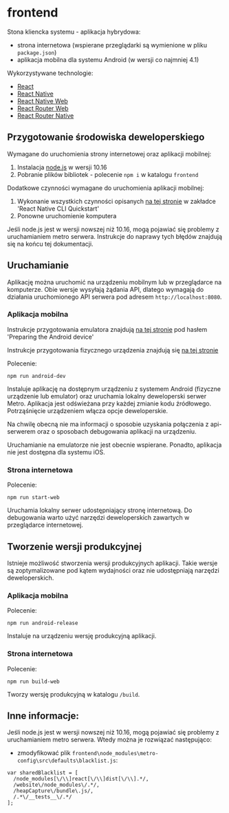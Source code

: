 # frontend

Stona kliencka systemu - aplikacja hybrydowa:
 - strona internetowa (wspierane przeglądarki są wymienione w pliku `package.json`)
 - aplikacja mobilna dla systemu Android (w wersji co najmniej 4.1)

Wykorzystywane technologie:
- [React](https://pl.reactjs.org/)
- [React Native](https://facebook.github.io/react-native/)
- [React Native Web](http://necolas.github.io/react-native-web/docs/?path=/docs/overview-getting-started--page)
- [React Router Web](https://reacttraining.com/react-router/web/guides/quick-start)
- [React Router Native](https://reacttraining.com/react-router/native/guides/quick-start)

## Przygotowanie środowiska deweloperskiego

Wymagane do uruchomienia strony internetowej oraz aplikacji mobilnej:
1. Instalacja [node.js](https://nodejs.org/en/) w wersji 10.16
2. Pobranie plików bibliotek - polecenie `npm i` w katalogu `frontend`

Dodatkowe czynności wymagane do uruchomienia aplikacji mobilnej:
1. Wykonanie wszystkich czynności opisanych [na tej stronie](https://facebook.github.io/react-native/docs/getting-started) w zakładce 'React Native CLI Quickstart'
2. Ponowne uruchomienie komputera

Jeśli node.js jest w wersji nowszej niż 10.16, mogą pojawiać się problemy z uruchamianiem metro serwera. Instrukcje do naprawy tych błędów znajdują się na końcu tej dokumentacji.

## Uruchamianie

Aplikację można uruchomić na urządzeniu mobilnym lub w przeglądarce na komputerze. Obie wersje wysyłają żądania API, dlatego wymagają do działania uruchomionego API serwera pod adresem `http://localhost:8080`.

### Aplikacja mobilna

Instrukcje przygotowania emulatora znajdują [na tej stronie](https://facebook.github.io/react-native/docs/getting-started) pod hasłem 'Preparing the Android device'

Instrukcje przygotowania fizycznego urządzenia znajdują się [na tej stronie](https://facebook.github.io/react-native/docs/running-on-device)


Polecenie:
```
npm run android-dev
```
Instaluje aplikację na dostępnym urządzeniu z systemem Android (fizyczne urządzenie lub emulator) oraz uruchamia lokalny deweloperski serwer Metro. Aplikacja jest odświeżana przy każdej zmianie kodu źródłowego. Potrząśnięcie urządzeniem włącza opcje deweloperskie.

Na chwilę obecną nie ma informacji o sposobie uzyskania połączenia z api-serwerem oraz o sposobach debugowania aplikacji na urządzeniu.

Uruchamianie na emulatorze nie jest obecnie wspierane. Ponadto, aplikacja nie jest dostępna dla systemu iOS.

### Strona internetowa

Polecenie:
```
npm run start-web
```
Uruchamia lokalny serwer udostępniający stronę internetową. Do debugowania warto użyć narzędzi deweloperskich zawartych w przeglądarce internetowej.


## Tworzenie wersji produkcyjnej

Istnieje możliwość stworzenia wersji produkcyjnych aplikacji. Takie wersje są zoptymalizowane pod kątem wydajności oraz nie udostępniają narzędzi deweloperskich.

### Aplikacja mobilna

Polecenie:
```
npm run android-release
```
Instaluje na urządzeniu wersję produkcyjną aplikacji.

### Strona internetowa

Polecenie:
```
npm run build-web
```
Tworzy wersję produkcyjną w katalogu `/build`.


## Inne informacje:

Jeśli node.js jest w wersji nowszej niż 10.16, mogą pojawiać się problemy z uruchamianiem metro serwera. Wtedy można je rozwiązać następująco:
- zmodyfikować plik `frontend\node_modules\metro-config\src\defaults\blacklist.js`:
```
var sharedBlacklist = [
  /node_modules[\/\\]react[\/\\]dist[\/\\].*/,
  /website\/node_modules\/.*/,
  /heapCapture\/bundle\.js/,
  /.*\/__tests__\/.*/
];
```
